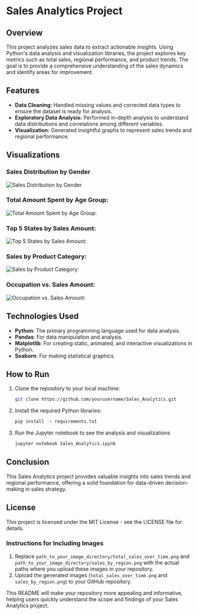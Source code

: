 # Sales Analytics Project

## Overview
This project analyzes sales data to extract actionable insights. Using Python's data analysis and visualization libraries, the project explores key metrics such as total sales, regional performance, and product trends. The goal is to provide a comprehensive understanding of the sales dynamics and identify areas for improvement.

## Features
- **Data Cleaning:** Handled missing values and corrected data types to ensure the dataset is ready for analysis.
- **Exploratory Data Analysis:** Performed in-depth analysis to understand data distributions and correlations among different variables.
- **Visualization:** Generated insightful graphs to represent sales trends and regional performance.

## Visualizations
### Sales Distribution by Gender
![Sales Distribution by Gender](https://github.com/user-attachments/assets/7ed44f6f-555a-4163-9381-73c99f4b4e78)

### Total Amount Spent by Age Group:
![Total Amount Spent by Age Group:](https://github.com/user-attachments/assets/8bf36f79-5c6b-409e-8a4d-8511690ada1f)


### Top 5 States by Sales Amount:
![Top 5 States by Sales Amount:](https://github.com/user-attachments/assets/74ab0991-f8fa-445b-9590-551f80621c43)

### Sales by Product Category:
![Sales by Product Category:](https://github.com/user-attachments/assets/77a38651-fed3-47f1-af0e-aa79420542d5)

### Occupation vs. Sales Amount:
![Occupation vs. Sales Amount:](https://github.com/user-attachments/assets/9a864d69-1b2e-4249-8d0a-7ea190b132bf)



## Technologies Used
- **Python**: The primary programming language used for data analysis.
- **Pandas**: For data manipulation and analysis.
- **Matplotlib**: For creating static, animated, and interactive visualizations in Python.
- **Seaborn**: For making statistical graphics.

## How to Run
1. Clone the repository to your local machine:
   ```bash
   git clone https://github.com/yourusername/Sales_Analytics.git
   
2. Install the required Python libraries:
   ```bash
   pip install -r requirements.txt
   
3. Run the Jupyter notebook to see the analysis and visualizations
   ```bash
   jupyter notebook Sales_Analytics.ipynb

## Conclusion
This Sales Analytics project provides valuable insights into sales trends and regional performance, offering a solid foundation for data-driven decision-making in sales strategy.

## License

This project is licensed under the MIT License - see the LICENSE file for details.


### Instructions for Including Images
1. Replace `path_to_your_image_directory/total_sales_over_time.png` and `path_to_your_image_directory/sales_by_region.png` with the actual paths where you upload these images in your repository.
2. Upload the generated images (`total_sales_over_time.png` and `sales_by_region.png`) to your GitHub repository.

This README will make your repository more appealing and informative, helping users quickly understand the scope and findings of your Sales Analytics project.


